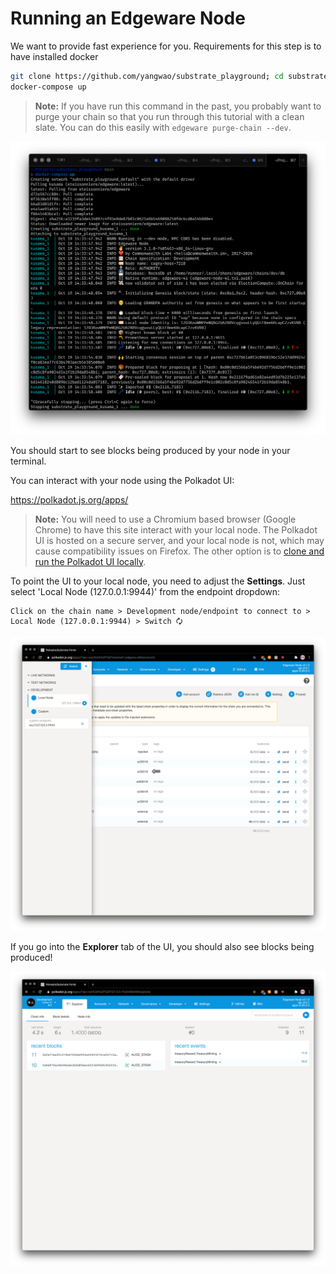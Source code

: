 Running an Edgeware Node
===

We want to provide fast experience for you. Requirements for this step is to have installed docker

```bash
git clone https://github.com/yangwao/substrate_playground; cd substrate_playground;
docker-compose up
```

> **Note:** If you have run this command in the past, you probably want to purge your chain so that you run through this tutorial with a clean slate. You can do this easily with `edgeware purge-chain --dev`.

![An image of the terminal starting a Substrate node](./assets/start-edgeware-node.png)

You should start to see blocks being produced by your node in your terminal.

You can interact with your node using the Polkadot UI:

https://polkadot.js.org/apps/

> **Note:** You will need to use a Chromium based browser (Google Chrome) to have this site interact with your local node. The Polkadot UI is hosted on a secure server, and your local node is not, which may cause compatibility issues on Firefox. The other option is to [clone and run the Polkadot UI locally](https://github.com/polkadot-js/apps).

To point the UI to your local node, you need to adjust the **Settings**. Just select 'Local Node (127.0.0.1:9944)' from the endpoint dropdown:

```
Click on the chain name > Development node/endpoint to connect to > Local Node (127.0.0.1:9944) > Switch 🗘
```

![An image of the settings in Polkadot-JS Apps UI](./assets/switch-to-localhost.png)

If you go into the **Explorer** tab of the UI, you should also see blocks being produced!

![An image of the Substrate UI](./assets/block-explorer-edgeware.png)
